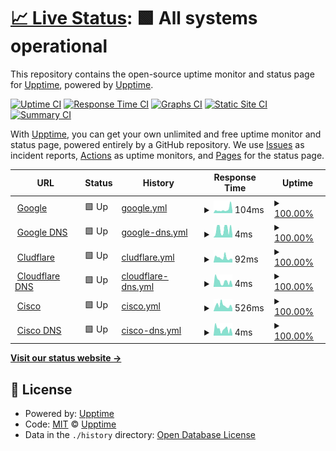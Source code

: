 # [📈 Live Status](https://demo.upptime.js.org): <!--live status--> **🟩 All systems operational**

This repository contains the open-source uptime monitor and status page for [Upptime](https://upptime.js.org), powered by [Upptime](https://github.com/upptime/upptime).

[![Uptime CI](https://github.com/victorposada/vsh-upptime/workflows/Uptime%20CI/badge.svg)](https://github.com/victorposada/vsh-upptime/actions?query=workflow%3A%22Uptime+CI%22)
[![Response Time CI](https://github.com/victorposada/vsh-upptime/workflows/Response%20Time%20CI/badge.svg)](https://github.com/victorposada/vsh-upptime/actions?query=workflow%3A%22Response+Time+CI%22)
[![Graphs CI](https://github.com/victorposada/vsh-upptime/workflows/Graphs%20CI/badge.svg)](https://github.com/victorposada/vsh-upptime/actions?query=workflow%3A%22Graphs+CI%22)
[![Static Site CI](https://github.com/victorposada/vsh-upptime/workflows/Static%20Site%20CI/badge.svg)](https://github.com/victorposada/vsh-upptime/actions?query=workflow%3A%22Static+Site+CI%22)
[![Summary CI](https://github.com/victorposada/vsh-upptime/workflows/Summary%20CI/badge.svg)](https://github.com/victorposada/vsh-upptime/actions?query=workflow%3A%22Summary+CI%22)

With [Upptime](https://upptime.js.org), you can get your own unlimited and free uptime monitor and status page, powered entirely by a GitHub repository. We use [Issues](https://github.com/upptime/upptime/issues) as incident reports, [Actions](https://github.com/victorposada/vsh-upptime/actions) as uptime monitors, and [Pages](https://demo.upptime.js.org) for the status page.

<!--start: status pages-->
<!-- This summary is generated by Upptime (https://github.com/upptime/upptime) -->
<!-- Do not edit this manually, your changes will be overwritten -->
<!-- prettier-ignore -->
| URL | Status | History | Response Time | Uptime |
| --- | ------ | ------- | ------------- | ------ |
| <img alt="" src="https://icons.duckduckgo.com/ip3/www.google.com.ico" height="13"> [Google](https://www.google.com) | 🟩 Up | [google.yml](https://github.com/victorposada/vsh-upptime/commits/HEAD/history/google.yml) | <details><summary><img alt="Response time graph" src="./graphs/google/response-time-week.png" height="20"> 104ms</summary><br><a href="https://victorposada.github.io/vsh-upptime/history/google"><img alt="Response time 104" src="https://img.shields.io/endpoint?url=https%3A%2F%2Fraw.githubusercontent.com%2Fvictorposada%2Fvsh-upptime%2FHEAD%2Fapi%2Fgoogle%2Fresponse-time.json"></a><br><a href="https://victorposada.github.io/vsh-upptime/history/google"><img alt="24-hour response time 135" src="https://img.shields.io/endpoint?url=https%3A%2F%2Fraw.githubusercontent.com%2Fvictorposada%2Fvsh-upptime%2FHEAD%2Fapi%2Fgoogle%2Fresponse-time-day.json"></a><br><a href="https://victorposada.github.io/vsh-upptime/history/google"><img alt="7-day response time 104" src="https://img.shields.io/endpoint?url=https%3A%2F%2Fraw.githubusercontent.com%2Fvictorposada%2Fvsh-upptime%2FHEAD%2Fapi%2Fgoogle%2Fresponse-time-week.json"></a><br><a href="https://victorposada.github.io/vsh-upptime/history/google"><img alt="30-day response time 104" src="https://img.shields.io/endpoint?url=https%3A%2F%2Fraw.githubusercontent.com%2Fvictorposada%2Fvsh-upptime%2FHEAD%2Fapi%2Fgoogle%2Fresponse-time-month.json"></a><br><a href="https://victorposada.github.io/vsh-upptime/history/google"><img alt="1-year response time 104" src="https://img.shields.io/endpoint?url=https%3A%2F%2Fraw.githubusercontent.com%2Fvictorposada%2Fvsh-upptime%2FHEAD%2Fapi%2Fgoogle%2Fresponse-time-year.json"></a></details> | <details><summary><a href="https://victorposada.github.io/vsh-upptime/history/google">100.00%</a></summary><a href="https://victorposada.github.io/vsh-upptime/history/google"><img alt="All-time uptime 100.00%" src="https://img.shields.io/endpoint?url=https%3A%2F%2Fraw.githubusercontent.com%2Fvictorposada%2Fvsh-upptime%2FHEAD%2Fapi%2Fgoogle%2Fuptime.json"></a><br><a href="https://victorposada.github.io/vsh-upptime/history/google"><img alt="24-hour uptime 100.00%" src="https://img.shields.io/endpoint?url=https%3A%2F%2Fraw.githubusercontent.com%2Fvictorposada%2Fvsh-upptime%2FHEAD%2Fapi%2Fgoogle%2Fuptime-day.json"></a><br><a href="https://victorposada.github.io/vsh-upptime/history/google"><img alt="7-day uptime 100.00%" src="https://img.shields.io/endpoint?url=https%3A%2F%2Fraw.githubusercontent.com%2Fvictorposada%2Fvsh-upptime%2FHEAD%2Fapi%2Fgoogle%2Fuptime-week.json"></a><br><a href="https://victorposada.github.io/vsh-upptime/history/google"><img alt="30-day uptime 100.00%" src="https://img.shields.io/endpoint?url=https%3A%2F%2Fraw.githubusercontent.com%2Fvictorposada%2Fvsh-upptime%2FHEAD%2Fapi%2Fgoogle%2Fuptime-month.json"></a><br><a href="https://victorposada.github.io/vsh-upptime/history/google"><img alt="1-year uptime 100.00%" src="https://img.shields.io/endpoint?url=https%3A%2F%2Fraw.githubusercontent.com%2Fvictorposada%2Fvsh-upptime%2FHEAD%2Fapi%2Fgoogle%2Fuptime-year.json"></a></details>
| <img alt="" src="https://www.google.com/favicon.ico" height="13"> [Google DNS](8.8.8.8) | 🟩 Up | [google-dns.yml](https://github.com/victorposada/vsh-upptime/commits/HEAD/history/google-dns.yml) | <details><summary><img alt="Response time graph" src="./graphs/google-dns/response-time-week.png" height="20"> 4ms</summary><br><a href="https://victorposada.github.io/vsh-upptime/history/google-dns"><img alt="Response time 4" src="https://img.shields.io/endpoint?url=https%3A%2F%2Fraw.githubusercontent.com%2Fvictorposada%2Fvsh-upptime%2FHEAD%2Fapi%2Fgoogle-dns%2Fresponse-time.json"></a><br><a href="https://victorposada.github.io/vsh-upptime/history/google-dns"><img alt="24-hour response time 4" src="https://img.shields.io/endpoint?url=https%3A%2F%2Fraw.githubusercontent.com%2Fvictorposada%2Fvsh-upptime%2FHEAD%2Fapi%2Fgoogle-dns%2Fresponse-time-day.json"></a><br><a href="https://victorposada.github.io/vsh-upptime/history/google-dns"><img alt="7-day response time 4" src="https://img.shields.io/endpoint?url=https%3A%2F%2Fraw.githubusercontent.com%2Fvictorposada%2Fvsh-upptime%2FHEAD%2Fapi%2Fgoogle-dns%2Fresponse-time-week.json"></a><br><a href="https://victorposada.github.io/vsh-upptime/history/google-dns"><img alt="30-day response time 4" src="https://img.shields.io/endpoint?url=https%3A%2F%2Fraw.githubusercontent.com%2Fvictorposada%2Fvsh-upptime%2FHEAD%2Fapi%2Fgoogle-dns%2Fresponse-time-month.json"></a><br><a href="https://victorposada.github.io/vsh-upptime/history/google-dns"><img alt="1-year response time 4" src="https://img.shields.io/endpoint?url=https%3A%2F%2Fraw.githubusercontent.com%2Fvictorposada%2Fvsh-upptime%2FHEAD%2Fapi%2Fgoogle-dns%2Fresponse-time-year.json"></a></details> | <details><summary><a href="https://victorposada.github.io/vsh-upptime/history/google-dns">100.00%</a></summary><a href="https://victorposada.github.io/vsh-upptime/history/google-dns"><img alt="All-time uptime 100.00%" src="https://img.shields.io/endpoint?url=https%3A%2F%2Fraw.githubusercontent.com%2Fvictorposada%2Fvsh-upptime%2FHEAD%2Fapi%2Fgoogle-dns%2Fuptime.json"></a><br><a href="https://victorposada.github.io/vsh-upptime/history/google-dns"><img alt="24-hour uptime 100.00%" src="https://img.shields.io/endpoint?url=https%3A%2F%2Fraw.githubusercontent.com%2Fvictorposada%2Fvsh-upptime%2FHEAD%2Fapi%2Fgoogle-dns%2Fuptime-day.json"></a><br><a href="https://victorposada.github.io/vsh-upptime/history/google-dns"><img alt="7-day uptime 100.00%" src="https://img.shields.io/endpoint?url=https%3A%2F%2Fraw.githubusercontent.com%2Fvictorposada%2Fvsh-upptime%2FHEAD%2Fapi%2Fgoogle-dns%2Fuptime-week.json"></a><br><a href="https://victorposada.github.io/vsh-upptime/history/google-dns"><img alt="30-day uptime 100.00%" src="https://img.shields.io/endpoint?url=https%3A%2F%2Fraw.githubusercontent.com%2Fvictorposada%2Fvsh-upptime%2FHEAD%2Fapi%2Fgoogle-dns%2Fuptime-month.json"></a><br><a href="https://victorposada.github.io/vsh-upptime/history/google-dns"><img alt="1-year uptime 100.00%" src="https://img.shields.io/endpoint?url=https%3A%2F%2Fraw.githubusercontent.com%2Fvictorposada%2Fvsh-upptime%2FHEAD%2Fapi%2Fgoogle-dns%2Fuptime-year.json"></a></details>
| <img alt="" src="https://icons.duckduckgo.com/ip3/www.cloudflare.com.ico" height="13"> [Cludflare](https://www.cloudflare.com) | 🟩 Up | [cludflare.yml](https://github.com/victorposada/vsh-upptime/commits/HEAD/history/cludflare.yml) | <details><summary><img alt="Response time graph" src="./graphs/cludflare/response-time-week.png" height="20"> 92ms</summary><br><a href="https://victorposada.github.io/vsh-upptime/history/cludflare"><img alt="Response time 92" src="https://img.shields.io/endpoint?url=https%3A%2F%2Fraw.githubusercontent.com%2Fvictorposada%2Fvsh-upptime%2FHEAD%2Fapi%2Fcludflare%2Fresponse-time.json"></a><br><a href="https://victorposada.github.io/vsh-upptime/history/cludflare"><img alt="24-hour response time 92" src="https://img.shields.io/endpoint?url=https%3A%2F%2Fraw.githubusercontent.com%2Fvictorposada%2Fvsh-upptime%2FHEAD%2Fapi%2Fcludflare%2Fresponse-time-day.json"></a><br><a href="https://victorposada.github.io/vsh-upptime/history/cludflare"><img alt="7-day response time 92" src="https://img.shields.io/endpoint?url=https%3A%2F%2Fraw.githubusercontent.com%2Fvictorposada%2Fvsh-upptime%2FHEAD%2Fapi%2Fcludflare%2Fresponse-time-week.json"></a><br><a href="https://victorposada.github.io/vsh-upptime/history/cludflare"><img alt="30-day response time 92" src="https://img.shields.io/endpoint?url=https%3A%2F%2Fraw.githubusercontent.com%2Fvictorposada%2Fvsh-upptime%2FHEAD%2Fapi%2Fcludflare%2Fresponse-time-month.json"></a><br><a href="https://victorposada.github.io/vsh-upptime/history/cludflare"><img alt="1-year response time 92" src="https://img.shields.io/endpoint?url=https%3A%2F%2Fraw.githubusercontent.com%2Fvictorposada%2Fvsh-upptime%2FHEAD%2Fapi%2Fcludflare%2Fresponse-time-year.json"></a></details> | <details><summary><a href="https://victorposada.github.io/vsh-upptime/history/cludflare">100.00%</a></summary><a href="https://victorposada.github.io/vsh-upptime/history/cludflare"><img alt="All-time uptime 100.00%" src="https://img.shields.io/endpoint?url=https%3A%2F%2Fraw.githubusercontent.com%2Fvictorposada%2Fvsh-upptime%2FHEAD%2Fapi%2Fcludflare%2Fuptime.json"></a><br><a href="https://victorposada.github.io/vsh-upptime/history/cludflare"><img alt="24-hour uptime 100.00%" src="https://img.shields.io/endpoint?url=https%3A%2F%2Fraw.githubusercontent.com%2Fvictorposada%2Fvsh-upptime%2FHEAD%2Fapi%2Fcludflare%2Fuptime-day.json"></a><br><a href="https://victorposada.github.io/vsh-upptime/history/cludflare"><img alt="7-day uptime 100.00%" src="https://img.shields.io/endpoint?url=https%3A%2F%2Fraw.githubusercontent.com%2Fvictorposada%2Fvsh-upptime%2FHEAD%2Fapi%2Fcludflare%2Fuptime-week.json"></a><br><a href="https://victorposada.github.io/vsh-upptime/history/cludflare"><img alt="30-day uptime 100.00%" src="https://img.shields.io/endpoint?url=https%3A%2F%2Fraw.githubusercontent.com%2Fvictorposada%2Fvsh-upptime%2FHEAD%2Fapi%2Fcludflare%2Fuptime-month.json"></a><br><a href="https://victorposada.github.io/vsh-upptime/history/cludflare"><img alt="1-year uptime 100.00%" src="https://img.shields.io/endpoint?url=https%3A%2F%2Fraw.githubusercontent.com%2Fvictorposada%2Fvsh-upptime%2FHEAD%2Fapi%2Fcludflare%2Fuptime-year.json"></a></details>
| <img alt="" src="https://www.cloudflare.com/favicon.ico" height="13"> [Cloudflare DNS](1.1.1.1) | 🟩 Up | [cloudflare-dns.yml](https://github.com/victorposada/vsh-upptime/commits/HEAD/history/cloudflare-dns.yml) | <details><summary><img alt="Response time graph" src="./graphs/cloudflare-dns/response-time-week.png" height="20"> 4ms</summary><br><a href="https://victorposada.github.io/vsh-upptime/history/cloudflare-dns"><img alt="Response time 4" src="https://img.shields.io/endpoint?url=https%3A%2F%2Fraw.githubusercontent.com%2Fvictorposada%2Fvsh-upptime%2FHEAD%2Fapi%2Fcloudflare-dns%2Fresponse-time.json"></a><br><a href="https://victorposada.github.io/vsh-upptime/history/cloudflare-dns"><img alt="24-hour response time 4" src="https://img.shields.io/endpoint?url=https%3A%2F%2Fraw.githubusercontent.com%2Fvictorposada%2Fvsh-upptime%2FHEAD%2Fapi%2Fcloudflare-dns%2Fresponse-time-day.json"></a><br><a href="https://victorposada.github.io/vsh-upptime/history/cloudflare-dns"><img alt="7-day response time 4" src="https://img.shields.io/endpoint?url=https%3A%2F%2Fraw.githubusercontent.com%2Fvictorposada%2Fvsh-upptime%2FHEAD%2Fapi%2Fcloudflare-dns%2Fresponse-time-week.json"></a><br><a href="https://victorposada.github.io/vsh-upptime/history/cloudflare-dns"><img alt="30-day response time 4" src="https://img.shields.io/endpoint?url=https%3A%2F%2Fraw.githubusercontent.com%2Fvictorposada%2Fvsh-upptime%2FHEAD%2Fapi%2Fcloudflare-dns%2Fresponse-time-month.json"></a><br><a href="https://victorposada.github.io/vsh-upptime/history/cloudflare-dns"><img alt="1-year response time 4" src="https://img.shields.io/endpoint?url=https%3A%2F%2Fraw.githubusercontent.com%2Fvictorposada%2Fvsh-upptime%2FHEAD%2Fapi%2Fcloudflare-dns%2Fresponse-time-year.json"></a></details> | <details><summary><a href="https://victorposada.github.io/vsh-upptime/history/cloudflare-dns">100.00%</a></summary><a href="https://victorposada.github.io/vsh-upptime/history/cloudflare-dns"><img alt="All-time uptime 100.00%" src="https://img.shields.io/endpoint?url=https%3A%2F%2Fraw.githubusercontent.com%2Fvictorposada%2Fvsh-upptime%2FHEAD%2Fapi%2Fcloudflare-dns%2Fuptime.json"></a><br><a href="https://victorposada.github.io/vsh-upptime/history/cloudflare-dns"><img alt="24-hour uptime 100.00%" src="https://img.shields.io/endpoint?url=https%3A%2F%2Fraw.githubusercontent.com%2Fvictorposada%2Fvsh-upptime%2FHEAD%2Fapi%2Fcloudflare-dns%2Fuptime-day.json"></a><br><a href="https://victorposada.github.io/vsh-upptime/history/cloudflare-dns"><img alt="7-day uptime 100.00%" src="https://img.shields.io/endpoint?url=https%3A%2F%2Fraw.githubusercontent.com%2Fvictorposada%2Fvsh-upptime%2FHEAD%2Fapi%2Fcloudflare-dns%2Fuptime-week.json"></a><br><a href="https://victorposada.github.io/vsh-upptime/history/cloudflare-dns"><img alt="30-day uptime 100.00%" src="https://img.shields.io/endpoint?url=https%3A%2F%2Fraw.githubusercontent.com%2Fvictorposada%2Fvsh-upptime%2FHEAD%2Fapi%2Fcloudflare-dns%2Fuptime-month.json"></a><br><a href="https://victorposada.github.io/vsh-upptime/history/cloudflare-dns"><img alt="1-year uptime 100.00%" src="https://img.shields.io/endpoint?url=https%3A%2F%2Fraw.githubusercontent.com%2Fvictorposada%2Fvsh-upptime%2FHEAD%2Fapi%2Fcloudflare-dns%2Fuptime-year.json"></a></details>
| <img alt="" src="https://icons.duckduckgo.com/ip3/www.cisco.com.ico" height="13"> [Cisco](https://www.cisco.com) | 🟩 Up | [cisco.yml](https://github.com/victorposada/vsh-upptime/commits/HEAD/history/cisco.yml) | <details><summary><img alt="Response time graph" src="./graphs/cisco/response-time-week.png" height="20"> 526ms</summary><br><a href="https://victorposada.github.io/vsh-upptime/history/cisco"><img alt="Response time 526" src="https://img.shields.io/endpoint?url=https%3A%2F%2Fraw.githubusercontent.com%2Fvictorposada%2Fvsh-upptime%2FHEAD%2Fapi%2Fcisco%2Fresponse-time.json"></a><br><a href="https://victorposada.github.io/vsh-upptime/history/cisco"><img alt="24-hour response time 393" src="https://img.shields.io/endpoint?url=https%3A%2F%2Fraw.githubusercontent.com%2Fvictorposada%2Fvsh-upptime%2FHEAD%2Fapi%2Fcisco%2Fresponse-time-day.json"></a><br><a href="https://victorposada.github.io/vsh-upptime/history/cisco"><img alt="7-day response time 526" src="https://img.shields.io/endpoint?url=https%3A%2F%2Fraw.githubusercontent.com%2Fvictorposada%2Fvsh-upptime%2FHEAD%2Fapi%2Fcisco%2Fresponse-time-week.json"></a><br><a href="https://victorposada.github.io/vsh-upptime/history/cisco"><img alt="30-day response time 526" src="https://img.shields.io/endpoint?url=https%3A%2F%2Fraw.githubusercontent.com%2Fvictorposada%2Fvsh-upptime%2FHEAD%2Fapi%2Fcisco%2Fresponse-time-month.json"></a><br><a href="https://victorposada.github.io/vsh-upptime/history/cisco"><img alt="1-year response time 526" src="https://img.shields.io/endpoint?url=https%3A%2F%2Fraw.githubusercontent.com%2Fvictorposada%2Fvsh-upptime%2FHEAD%2Fapi%2Fcisco%2Fresponse-time-year.json"></a></details> | <details><summary><a href="https://victorposada.github.io/vsh-upptime/history/cisco">100.00%</a></summary><a href="https://victorposada.github.io/vsh-upptime/history/cisco"><img alt="All-time uptime 100.00%" src="https://img.shields.io/endpoint?url=https%3A%2F%2Fraw.githubusercontent.com%2Fvictorposada%2Fvsh-upptime%2FHEAD%2Fapi%2Fcisco%2Fuptime.json"></a><br><a href="https://victorposada.github.io/vsh-upptime/history/cisco"><img alt="24-hour uptime 100.00%" src="https://img.shields.io/endpoint?url=https%3A%2F%2Fraw.githubusercontent.com%2Fvictorposada%2Fvsh-upptime%2FHEAD%2Fapi%2Fcisco%2Fuptime-day.json"></a><br><a href="https://victorposada.github.io/vsh-upptime/history/cisco"><img alt="7-day uptime 100.00%" src="https://img.shields.io/endpoint?url=https%3A%2F%2Fraw.githubusercontent.com%2Fvictorposada%2Fvsh-upptime%2FHEAD%2Fapi%2Fcisco%2Fuptime-week.json"></a><br><a href="https://victorposada.github.io/vsh-upptime/history/cisco"><img alt="30-day uptime 100.00%" src="https://img.shields.io/endpoint?url=https%3A%2F%2Fraw.githubusercontent.com%2Fvictorposada%2Fvsh-upptime%2FHEAD%2Fapi%2Fcisco%2Fuptime-month.json"></a><br><a href="https://victorposada.github.io/vsh-upptime/history/cisco"><img alt="1-year uptime 100.00%" src="https://img.shields.io/endpoint?url=https%3A%2F%2Fraw.githubusercontent.com%2Fvictorposada%2Fvsh-upptime%2FHEAD%2Fapi%2Fcisco%2Fuptime-year.json"></a></details>
| <img alt="" src="https://www.cisco.com/favicon.ico" height="13"> [Cisco DNS](208.67.222.222) | 🟩 Up | [cisco-dns.yml](https://github.com/victorposada/vsh-upptime/commits/HEAD/history/cisco-dns.yml) | <details><summary><img alt="Response time graph" src="./graphs/cisco-dns/response-time-week.png" height="20"> 4ms</summary><br><a href="https://victorposada.github.io/vsh-upptime/history/cisco-dns"><img alt="Response time 4" src="https://img.shields.io/endpoint?url=https%3A%2F%2Fraw.githubusercontent.com%2Fvictorposada%2Fvsh-upptime%2FHEAD%2Fapi%2Fcisco-dns%2Fresponse-time.json"></a><br><a href="https://victorposada.github.io/vsh-upptime/history/cisco-dns"><img alt="24-hour response time 4" src="https://img.shields.io/endpoint?url=https%3A%2F%2Fraw.githubusercontent.com%2Fvictorposada%2Fvsh-upptime%2FHEAD%2Fapi%2Fcisco-dns%2Fresponse-time-day.json"></a><br><a href="https://victorposada.github.io/vsh-upptime/history/cisco-dns"><img alt="7-day response time 4" src="https://img.shields.io/endpoint?url=https%3A%2F%2Fraw.githubusercontent.com%2Fvictorposada%2Fvsh-upptime%2FHEAD%2Fapi%2Fcisco-dns%2Fresponse-time-week.json"></a><br><a href="https://victorposada.github.io/vsh-upptime/history/cisco-dns"><img alt="30-day response time 4" src="https://img.shields.io/endpoint?url=https%3A%2F%2Fraw.githubusercontent.com%2Fvictorposada%2Fvsh-upptime%2FHEAD%2Fapi%2Fcisco-dns%2Fresponse-time-month.json"></a><br><a href="https://victorposada.github.io/vsh-upptime/history/cisco-dns"><img alt="1-year response time 4" src="https://img.shields.io/endpoint?url=https%3A%2F%2Fraw.githubusercontent.com%2Fvictorposada%2Fvsh-upptime%2FHEAD%2Fapi%2Fcisco-dns%2Fresponse-time-year.json"></a></details> | <details><summary><a href="https://victorposada.github.io/vsh-upptime/history/cisco-dns">100.00%</a></summary><a href="https://victorposada.github.io/vsh-upptime/history/cisco-dns"><img alt="All-time uptime 100.00%" src="https://img.shields.io/endpoint?url=https%3A%2F%2Fraw.githubusercontent.com%2Fvictorposada%2Fvsh-upptime%2FHEAD%2Fapi%2Fcisco-dns%2Fuptime.json"></a><br><a href="https://victorposada.github.io/vsh-upptime/history/cisco-dns"><img alt="24-hour uptime 100.00%" src="https://img.shields.io/endpoint?url=https%3A%2F%2Fraw.githubusercontent.com%2Fvictorposada%2Fvsh-upptime%2FHEAD%2Fapi%2Fcisco-dns%2Fuptime-day.json"></a><br><a href="https://victorposada.github.io/vsh-upptime/history/cisco-dns"><img alt="7-day uptime 100.00%" src="https://img.shields.io/endpoint?url=https%3A%2F%2Fraw.githubusercontent.com%2Fvictorposada%2Fvsh-upptime%2FHEAD%2Fapi%2Fcisco-dns%2Fuptime-week.json"></a><br><a href="https://victorposada.github.io/vsh-upptime/history/cisco-dns"><img alt="30-day uptime 100.00%" src="https://img.shields.io/endpoint?url=https%3A%2F%2Fraw.githubusercontent.com%2Fvictorposada%2Fvsh-upptime%2FHEAD%2Fapi%2Fcisco-dns%2Fuptime-month.json"></a><br><a href="https://victorposada.github.io/vsh-upptime/history/cisco-dns"><img alt="1-year uptime 100.00%" src="https://img.shields.io/endpoint?url=https%3A%2F%2Fraw.githubusercontent.com%2Fvictorposada%2Fvsh-upptime%2FHEAD%2Fapi%2Fcisco-dns%2Fuptime-year.json"></a></details>

<!--end: status pages-->

[**Visit our status website →**](https://demo.upptime.js.org)

## 📄 License

- Powered by: [Upptime](https://github.com/upptime/upptime)
- Code: [MIT](./LICENSE) © [Upptime](https://upptime.js.org)
- Data in the `./history` directory: [Open Database License](https://opendatacommons.org/licenses/odbl/1-0/)
